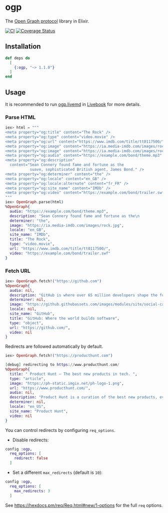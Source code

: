 # ogp

The [Open Graph protocol](https://ogp.me/) library in Elixir.

[![CI](https://github.com/goofansu/ogp/actions/workflows/ci.yml/badge.svg)](https://github.com/goofansu/ogp/actions/workflows/ci.yml)
[![Coverage Status](https://coveralls.io/repos/github/goofansu/ogp/badge.svg?branch=main)](https://coveralls.io/github/goofansu/ogp?branch=main)

## Installation

```elixir
def deps do
  [
    {:ogp, "~> 1.1.0"}
  ]
end
```

## Usage

It is recommended to run [ogp.livemd](https://github.com/goofansu/ogp/blob/main/ogp.livemd) in [Livebook](https://github.com/elixir-nx/livebook) for more details.

### Parse HTML

```elixir
iex> html = """
<meta property="og:title" content="The Rock" />
<meta property="og:type" content="video.movie" />
<meta property="og:url" content="https://www.imdb.com/title/tt0117500/" />
<meta property="og:image" content="https://ia.media-imdb.com/images/rock.jpg" />
<meta property="og:image" content="https://ia.media-imdb.com/images/rock2.jpg" />
<meta property="og:audio" content="https://example.com/bond/theme.mp3" />
<meta property="og:description"
  content="Sean Connery found fame and fortune as the
           suave, sophisticated British agent, James Bond." />
<meta property="og:determiner" content="the" />
<meta property="og:locale" content="en_GB" />
<meta property="og:locale:alternate" content="fr_FR" />
<meta property="og:site_name" content="IMDb" />
<meta property="og:video" content="https://example.com/bond/trailer.swf" />
"""
iex> OpenGraph.parse(html)
%OpenGraph{
  audio: "https://example.com/bond/theme.mp3",
  description: "Sean Connery found fame and fortune as the\n           suave, sophisticated British agent, James Bond.",
  determiner: "the",
  image: "https://ia.media-imdb.com/images/rock.jpg",
  locale: "en_GB",
  site_name: "IMDb",
  title: "The Rock",
  type: "video.movie",
  url: "https://www.imdb.com/title/tt0117500/",
  video: "https://example.com/bond/trailer.swf"
}
```

### Fetch URL

```elixir
iex> OpenGraph.fetch!("https://github.com")
%OpenGraph{
  audio: nil,
  description: "GitHub is where over 65 million developers shape the future of software, together. Contribute to the open source community, manage your Git repositories, review code like a pro, track bugs and feat...",
  determiner: nil,
  image: "https://github.githubassets.com/images/modules/site/social-cards/github-social.png",
  locale: nil,
  site_name: "GitHub",
  title: "GitHub: Where the world builds software",
  type: "object",
  url: "https://github.com/",
  video: nil
}
```

Redirects are followed automatically by default.

```elixir
iex> OpenGraph.fetch!("https://producthunt.com")

[debug] redirecting to https://www.producthunt.com/
%OpenGraph{
  title: " Product Hunt – The best new products in tech. ",
  type: "article",
  image: "https://ph-static.imgix.net/ph-logo-1.png",
  url: "https://www.producthunt.com/",
  audio: nil,
  description: "Product Hunt is a curation of the best new products, every day. Discover the latest mobile apps, websites, and technology products that everyone's talking about.",
  determiner: nil,
  locale: "en_US",
  site_name: "Product Hunt",
  video: nil
}
```

You can control redirects by configuring `req_options`.

- Disable redirects:

```elixir
config :ogp,
  req_options: [
    redirect: false
  ]
```

- Set a different `max_redirects` (default is `10`):

```elixir
config :ogp,
  req_options: [
    max_redirects: 3
  ]
```

See https://hexdocs.pm/req/Req.html#new/1-options for the full `req` options.
